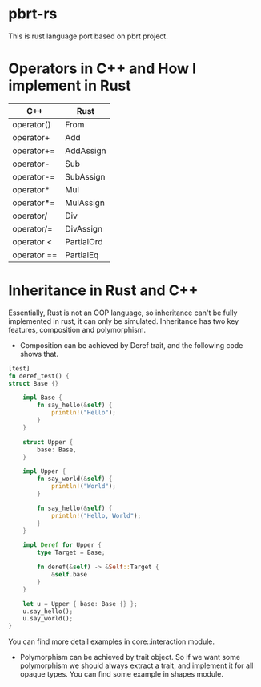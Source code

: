 # pbrt-rs
This is rust language port based on pbrt project.

# Operators in C++ and How I implement in Rust
C++|Rust
---|----
operator() | From
operator+ | Add
operator+= | AddAssign
operator- | Sub
operator-= | SubAssign
operator* | Mul
operator*= | MulAssign
operator/ | Div
operator/= | DivAssign
operator < | PartialOrd
operator == | PartialEq

# Inheritance in Rust and C++
Essentially, Rust is not an OOP language, so inheritance can't be fully implemented in rust, it can only be simulated.
Inheritance has two key features, composition and polymorphism. 
* Composition can be achieved by Deref trait, and the following code shows that.
```Rust
[test]
fn deref_test() {
struct Base {}

    impl Base {
        fn say_hello(&self) {
            println!("Hello");
        }
    }

    struct Upper {
        base: Base,
    }

    impl Upper {
        fn say_world(&self) {
            println!("World");
        }

        fn say_hello(&self) {
            println!("Hello, World");
        }
    }

    impl Deref for Upper {
        type Target = Base;

        fn deref(&self) -> &Self::Target {
            &self.base
        }
    }

    let u = Upper { base: Base {} };
    u.say_hello();
    u.say_world();
}
```
You can find more detail examples in core::interaction module.

* Polymorphism can be achieved by trait object. 
So if we want some polymorphism we should always extract a trait,
and implement it for all opaque types. You can find some example in shapes module.